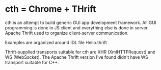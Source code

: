 # cth = Chrome + THrift

cth is an attempt to build generic GUI app development framework. All GUI programming is done in JS client and everything else is done in server. Apache Thrift used to organize client-server communication.

Examples are organized around IDL file Hello.thrift

Thrift-supplied transports suitable for cth are XHR (XmlHTTPRequest) and WS (WebSocket). The Apache Thrift version I've found didn't have WS transport suitable for C++.
